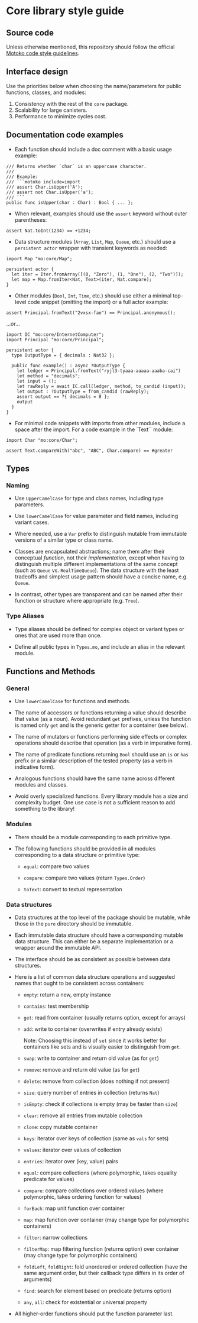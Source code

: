# Core library style guide

## Source code

Unless otherwise mentioned, this repository should follow the official [Motoko code style guidelines](https://internetcomputer.org/docs/motoko/style).

## Interface design

Use the priorities below when choosing the name/parameters for public functions, classes, and modules:

1. Consistency with the rest of the `core` package.
2. Scalability for large canisters.
3. Performance to minimize cycles cost.

## Documentation code examples

* Each function should include a doc comment with a basic usage example:

```motoko
/// Returns whether `char` is an uppercase character.
///
/// Example:
/// ```motoko include=import
/// assert Char.isUpper('A');
/// assert not Char.isUpper('a');
/// ```
public func isUpper(char : Char) : Bool { ... };
```

* When relevant, examples should use the `assert` keyword without outer parentheses:

```motoko
assert Nat.toInt(1234) == +1234;
```

* Data structure modules (`Array`, `List`, `Map`, `Queue`, etc.) should use a `persistent actor` wrapper with transient keywords as needed:

```motoko
import Map "mo:core/Map";

persistent actor {
  let iter = Iter.fromArray([(0, "Zero"), (1, "One"), (2, "Two")]);
  let map = Map.fromIter<Nat, Text>(iter, Nat.compare);
}
```

* Other modules (`Bool`, `Int`, `Time`, etc.) should use either a minimal top-level code snippet (omitting the import) or a full actor example:

```motoko
assert Principal.fromText("2vxsx-fae") == Principal.anonymous();
```

...or...

```motoko
import IC "mo:core/InternetComputer";
import Principal "mo:core/Principal";

persistent actor {
  type OutputType = { decimals : Nat32 };

  public func example() : async ?OutputType {
    let ledger = Principal.fromText("ryjl3-tyaaa-aaaaa-aaaba-cai")
    let method = "decimals";
    let input = ();
    let rawReply = await IC.call(ledger, method, to_candid (input));
    let output : ?OutputType = from_candid (rawReply);
    assert output == ?{ decimals = 8 };
    output
  }
}
```

* For minimal code snippets with imports from other modules, include a space after the import. For a code example in the `Text`` module:

```motoko
import Char "mo:core/Char";

assert Text.compareWith("abc", "ABC", Char.compare) == #greater
```

## Types

### Naming

* Use `UpperCamelCase` for type and class names, including type parameters.

* Use `lowerCamelCase` for value parameter and field names, including variant cases.

* Where needed, use a `Var` prefix to distinguish mutable from immutable versions of a similar type or class name.

* Classes are encapsulated abstractions; name them after their conceptual _function_, not their _implementation_,
  except when having to distinguish multiple different implementations of the same concept (such as `Queue` vs. `RealTimeQueue`). The data structure with the least tradeoffs and simplest usage pattern should have a concise name, e.g. `Queue`.

* In contrast, other types are transparent and can be named after their function or structure where appropriate (e.g. `Tree`).

### Type Aliases

* Type aliases should be defined for complex object or variant types or ones that are used more than once.

* Define all public types in `Types.mo`, and include an alias in the relevant module.


## Functions and Methods

### General

* Use `lowerCamelCase` for functions and methods.

* The name of accessors or functions returning a value should describe that value (as a noun). Avoid redundant `get` prefixes, unless the function is named only `get` and is the generic getter for a container (see below).

* The name of mutators or functions performing side effects or complex operations should describe that operation (as a verb in imperative form).

* The name of predicate functions returning `Bool` should use an `is` or `has` prefix or a similar description of the tested property (as a verb in indicative form).

* Analogous functions should have the same name across different modules and classes.

* Avoid overly specialized functions. Every library module has a size and complexity budget. One use case is not a sufficient reason to add something to the library!


### Modules

* There should be a module corresponding to each primitive type.

* The following functions should be provided in all modules corresponding to a data structure or primitive type:

  - `equal`: compare two values
  
  - `compare`: compare two values (return `Types.Order`)
  
  - `toText`: convert to textual representation

### Data structures

* Data structures at the top level of the package should be mutable, while those in the `pure` directory should be immutable. 

* Each immutable data structure should have a corresponding mutable data structure. This can either be a separate implementation or a wrapper around the immutable API.

* The interface should be as consistent as possible between data structures.

* Here is a list of common data structure operations and suggested names that ought to be consistent across containers:

  - `empty`: return a new, empty instance

  - `contains`: test membership

  - `get`: read from container (usually returns option, except for arrays)

  - `add`: write to container (overwrites if entry already exists)

    Note: Choosing this instead of `set` since it works better for containers like sets and is visually easier to distinguish from `get`.

  - `swap`: write to container and return old value (as for `get`)

  - `remove`: remove and return old value (as for `get`)

  - `delete`: remove from collection (does nothing if not present)

  - `size`: query number of entries in collection (returns `Nat`)

  - `isEmpty`: check if collections is empty (may be faster than `size`)

  - `clear`: remove all entries from mutable collection

  - `clone`: copy mutable container

  - `keys`: iterator over keys of collection (same as `vals` for sets)

  - `values`: iterator over values of collection

  - `entries`: iterator over (key, value) pairs

  - `equal`: compare collections (where polymorphic, takes equality predicate for values)

  - `compare`: compare collections over ordered values (where polymorphic, takes ordering function for values)

  - `forEach`: map unit function over container

  - `map`: map function over container (may change type for polymorphic containers)

  - `filter`: narrow collections

  - `filterMap`: map filtering function (returns option) over container (may change type for polymorphic containers)

  - `foldLeft`, `foldRight`: fold unordered or ordered collection (have the same argument order, but their callback type differs in its order of arguments)

  - `find`: search for element based on predicate (returns option)

  - `any`, `all`: check for existential or universal property

* All higher-order functions should put the function parameter last.
